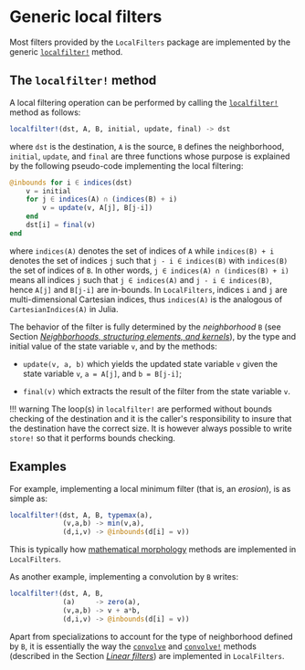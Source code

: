 # Generic local filters

Most filters provided by the `LocalFilters` package are implemented by the
generic [`localfilter!`](@ref) method.


## The `localfilter!` method

A local filtering operation can be performed by calling the
[`localfilter!`](@ref) method as follows:

```julia
localfilter!(dst, A, B, initial, update, final) -> dst
```

where `dst` is the destination, `A` is the source, `B` defines the
neighborhood, `initial`, `update`, and `final` are three functions whose
purpose is explained by the following pseudo-code implementing the local
filtering:

```julia
@inbounds for i ∈ indices(dst)
    v = initial
    for j ∈ indices(A) ∩ (indices(B) + i)
        v = update(v, A[j], B[j-i])
    end
    dst[i] = final(v)
end
```

where `indices(A)` denotes the set of indices of `A` while `indices(B) + i`
denotes the set of indices `j` such that `j - i ∈ indices(B)` with `indices(B)`
the set of indices of `B`. In other words, `j ∈ indices(A) ∩ (indices(B) + i)`
means all indices `j` such that `j ∈ indices(A)` and `j - i ∈ indices(B)`,
hence `A[j]` and `B[j-i]` are in-bounds. In `LocalFilters`, indices `i` and `j`
are multi-dimensional Cartesian indices, thus `indices(A)` is the analogous of
`CartesianIndices(A)` in Julia.

The behavior of the filter is fully determined by the *neighborhood* `B` (see
Section [*Neighborhoods, structuring elements, and
kernels*](neighborhoods.html)), by the type and initial value of the state
variable `v`, and by the methods:

- `update(v, a, b)` which yields the updated state variable `v` given the state
  variable `v`, `a = A[j]`, and `b = B[j-i]`;

- `final(v)` which extracts the result of the filter from the state variable
  `v`.

!!! warning
    The loop(s) in `localfilter!` are performed without bounds checking of the
    destination and it is the caller's responsibility to insure that the
    destination have the correct size. It is however always possible to write
    `store!` so that it performs bounds checking.


## Examples

For example, implementing a local minimum filter (that is, an *erosion*), is as
simple as:

```julia
localfilter!(dst, A, B, typemax(a),
             (v,a,b) -> min(v,a),
             (d,i,v) -> @inbounds(d[i] = v))
```

This is typically how [mathematical morphology](#morphology) methods are
implemented in `LocalFilters`.

As another example, implementing a convolution by `B` writes:

```julia
localfilter!(dst, A, B,
             (a)     -> zero(a),
             (v,a,b) -> v + a*b,
             (d,i,v) -> @inbounds(d[i] = v))
```

Apart from specializations to account for the type of neighborhood defined by
`B`, it is essentially the way the [`convolve`](@ref) and [`convolve!`](@ref)
methods (described in the Section [*Linear filters*](linear.html)) are
implemented in `LocalFilters`.
